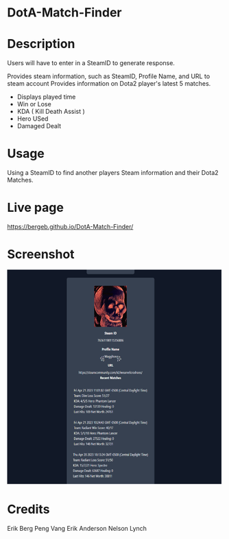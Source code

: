 # DotA-Match-Finder

# Description 

Users will have to enter in a SteamID to generate response.

Provides steam information, such as SteamID, Profile Name, and URL to steam account
Provides information on Dota2 player's latest 5 matches.
- Displays played time
- Win or Lose
- KDA ( Kill Death Assist ) 
- Hero USed
- Damaged Dealt

# Usage 
Using a SteamID to find another players Steam information and their Dota2 Matches. 

# Live page
https://bergeb.github.io/DotA-Match-Finder/

# Screenshot

<img src="./assets/image/Screenshot.png" width="500" height="500"> 

# Credits
Erik Berg
Peng Vang
Erik Anderson
Nelson Lynch

